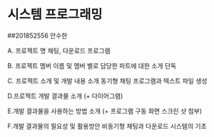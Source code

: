 # 시스템 프로그래밍
##201852556 안수한

A. 프로젝트 명
    채팅, 다운로드 프로그램
    
B. 프로젝트 멤버 이름 및 멤버 별로 담당한 파트에 대한 소개
    단독

C. 프로젝트 소개 및 개발 내용 소개
    동기형 채팅 프로그램과 텍스트 파일 생성

D.프로젝트 개발 결과물 소개 (+ 다이어그램)
    

E.개발 결과물을 사용하는 방법 소개 (+ 프로그램 구동 화면 스크린 샷 첨부)
    

F.개발 결과물의 필요성 및 활용방안
    비동기형 채팅과 다운로드 시스템의 기초
